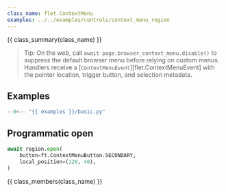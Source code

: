```yaml
---
class_name: flet.ContextMenu
examples: ../../examples/controls/context_menu_region
---
```


{{ class_summary(class_name) }}

> Tip: On the web, call `await page.browser_context_menu.disable()` to suppress the
> default browser menu before relying on custom menus. Handlers receive a
> [`ContextMenuEvent`][flet.ContextMenuEvent] with the pointer location, trigger
> button, and selection metadata.

## Examples

```python
--8<-- "{{ examples }}/basic.py"
```

## Programmatic open

```python
await region.open(
    button=ft.ContextMenuButton.SECONDARY,
    local_position=(120, 40),
)
```

{{ class_members(class_name) }}
